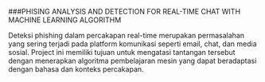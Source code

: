 ###PHISING ANALYSIS AND DETECTION FOR REAL-TIME CHAT WITH MACHINE LEARNING ALGORITHM

Deteksi phishing dalam percakapan real-time merupakan permasalahan yang sering terjadi pada platform komunikasi seperti email, chat, dan media sosial. Project ini memiliki tujuan untuk mengatasi tantangan tersebut dengan menerapkan algoritma pembelajaran mesin yang dapat beradaptasi dengan bahasa dan konteks percakapan.
